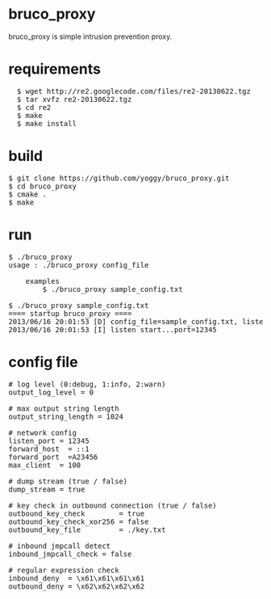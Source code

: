 bruco_proxy
================
bruco_proxy is simple intrusion prevention proxy.


requirements
================
<pre>
  $ wget http://re2.googlecode.com/files/re2-20130622.tgz
  $ tar xvfz re2-20130622.tgz
  $ cd re2
  $ make
  $ make install
</pre>


build
================
<pre>
$ git clone https://github.com/yoggy/bruco_proxy.git
$ cd bruco_proxy
$ cmake .
$ make
</pre>

run
================
<pre>
$ ./bruco_proxy
usage : ./bruco_proxy config_file

    examples
        $ ./bruco_proxy sample_config.txt

$ ./bruco_proxy sample_config.txt
==== startup bruco_proxy ====
2013/06/16 20:01:53 [D] config_file=sample_config.txt, listen_port=12345, forward_host=::1, forward_port=80, max_client=100
2013/06/16 20:01:53 [I] listen start...port=12345
</pre>

config file
================
<pre>
# log level (0:debug, 1:info, 2:warn)
output_log_level = 0

# max output string length
output_string_length = 1024

# network config
listen_port = 12345
forward_host  = ::1
forward_port  =A23456 
max_client  = 100

# dump stream (true / false)
dump_stream = true

# key check in outbound connection (true / false)
outbound_key_check        = true
outbound_key_check_xor256 = false
outbound_key_file         = ./key.txt

# inbound jmpcall detect
inbound_jmpcall_check = false

# regular expression check
inbound_deny  = \x61\x61\x61\x61
outbound_deny = \x62\x62\x62\x62

</pre>

